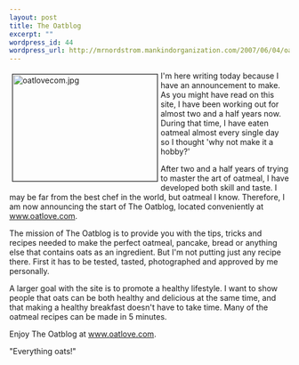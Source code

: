 ```yaml
--- 
layout: post
title: The Oatblog
excerpt: ""
wordpress_id: 44
wordpress_url: http://mrnordstrom.mankindorganization.com/2007/06/04/oatlovecom-the-oatblog/
---
```

<img src="http://www.mrnordstrom.com/wp-content/uploads/projects/oatlove/oatlovecom.jpg" alt="oatlovecom.jpg" title="oatlovecom.jpg" style="margin: 5px" align="left" border="1" height="192" width="260" />I'm here writing today because I have an announcement to make. As you might have read on this site, I have been working out for almost two and a half years now. During that time, I have eaten oatmeal almost every single day so I thought 'why not make it a hobby?'

After two and a half years of trying to master the art of oatmeal, I have developed both skill and taste. I may be far from the best chef in the world, but oatmeal I know. Therefore, I am now announcing the start of The Oatblog, located conveniently at <a href="http://www.oatlove.com" target="_blank">www.oatlove.com</a>.

<!--more-->The mission of The Oatblog is to provide you with the tips, tricks and recipes needed to make the perfect oatmeal, pancake, bread or anything else that contains oats as an ingredient. But I'm not putting just any recipe there. First it has to be tested, tasted, photographed and approved by me personally.

A larger goal with the site is to promote a healthy lifestyle. I want to show people that oats can be both healthy and delicious at the same time, and that making a healthy breakfast doesn't have to take time. Many of the oatmeal recipes can be made in 5 minutes.

Enjoy The Oatblog at <a href="http://www.oatlove.com" target="_blank">www.oatlove.com</a>.

"Everything oats!"
